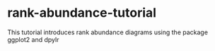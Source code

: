# rank-abundance-tutorial
This tutorial introduces rank abundance diagrams using the package ggplot2 and dpylr
